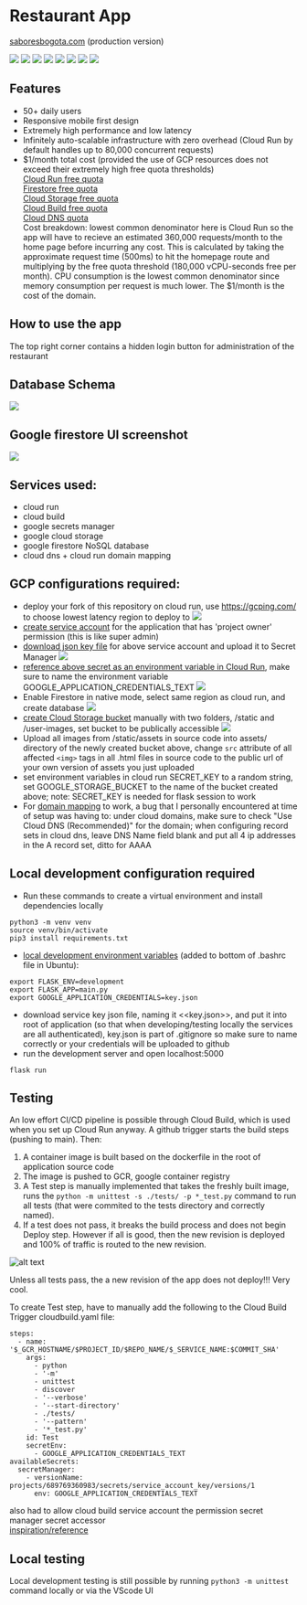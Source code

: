 # Restaurant App

[saboresbogota.com](https://saboresbogota.com) (production version)

![](README_images/app0.png)
![](README_images/app0.1.png)
![](README_images/app0.2.png)
![](README_images/app1.png)
![](README_images/app2.png)
![](README_images/app3.png)
![](README_images/app4.png)
![](README_images/app5.png)

## Features
* 50+ daily users
* Responsive mobile first design
* Extremely high performance and low latency
* Infinitely auto-scalable infrastructure with zero overhead (Cloud Run by default handles up to 80,000 concurrent requests)
* $1/month total cost (provided the use of GCP resources does not exceed their extremely high free quota thresholds)  
  [Cloud Run free quota](https://cloud.google.com/run/pricing)  
  [Firestore free quota](https://firebase.google.com/docs/firestore/quotas#free-quota)  
  [Cloud Storage free quota](https://cloud.google.com/storage/pricing#cloud-storage-always-free)  
  [Cloud Build free quota](https://cloud.google.com/build/pricing)  
  [Cloud DNS quota](https://cloud.google.com/dns/pricing)  
  Cost breakdown: lowest common denominator here is Cloud Run so the app will have to recieve an estimated 360,000 requests/month to the home page before incurring any cost. This is calculated by taking the approximate request time (500ms) to hit the homepage route and multiplying by the free quota threshold (180,000 vCPU-seconds free per month). CPU consumption is the lowest common denominator since memory consumption per request is much lower. The $1/month is the cost of the domain.
## How to use the app
The top right corner contains a hidden login button for administration of the restaurant

## Database Schema
![](/README_images/dbschema.png)
## Google firestore UI screenshot
![](/README_images/firestore.png)

## Services used:  
* cloud run
* cloud build
* google secrets manager
* google cloud storage
* google firestore NoSQL database
* cloud dns + cloud run domain mapping
  
## GCP configurations required: 
* deploy your fork of this repository on cloud run, use https://gcping.com/ to choose lowest latency region to deploy to
 ![](/README_images/run.png)
* [create service account](https://cloud.google.com/iam/docs/creating-managing-service-accounts) for the application that has 'project owner' permission (this is like super admin)
* [download json key file](https://cloud.google.com/iam/docs/creating-managing-service-account-keys) for above service account and upload it to Secret Manager
  ![](README_images/secretmanager.png)
* [reference above secret as an environment variable in Cloud Run](https://cloud.google.com/run/docs/configuring/environment-variables), make sure to name the environment variable GOOGLE_APPLICATION_CREDENTIALS_TEXT ![](/README_images/secre1.gif)
* Enable Firestore in native mode, select same region as cloud run, and create database
  ![](/README_images/firestore1.png)
* [create Cloud Storage bucket](https://cloud.google.com/storage/docs/creating-buckets#storage-create-bucket-console) manually with two folders, /static and /user-images, set bucket to be publically accessible
  ![](/README_images/storage1.png)
* Upload all images from /static/assets in source code into assets/ directory of the newly created bucket above, change `src` attribute of all affected `<img>` tags in all .html files in source code to the public url of your own version of assets you just uploaded
* set environment variables in cloud run SECRET_KEY to a random string, set GOOGLE_STORAGE_BUCKET to the name of the bucket created above; note: SECRET_KEY is needed for flask session to work
* For [domain mapping](https://cloud.google.com/run/docs/mapping-custom-domains) to work, a bug that I personally encountered at time of setup was having to: under cloud domains, make sure to check "Use Cloud DNS (Recommended)" for the domain; when configuring record sets in cloud dns, leave DNS Name field blank and put all 4 ip addresses in the A record set, ditto for AAAA

## Local development configuration required
* Run these commands to create a virtual environment and install dependencies locally
```
python3 -m venv venv
source venv/bin/activate
pip3 install requirements.txt
```
* [local development environment variables](https://cloud.google.com/docs/authentication/getting-started#setting_the_environment_variable) (added to bottom of .bashrc file in Ubuntu):
```
export FLASK_ENV=development
export FLASK_APP=main.py
export GOOGLE_APPLICATION_CREDENTIALS=key.json
```

* download service key json file, naming it <<key.json>>, and put it into root of application (so that when developing/testing locally the services are all authenticated), key.json is part of .gitignore so make sure to name correctly or your credentials will be uploaded to github
* run the development server and open localhost:5000
```
flask run
```

## Testing

An low effort CI/CD pipeline is possible through Cloud Build, which is used when you set up Cloud Run anyway. A github trigger starts the build steps (pushing to main). Then:
1. A container image is built based on the dockerfile in the root of application source code
2. The image is pushed to GCR, google container registry
3. A Test step is manually implemented that takes the freshly built image, runs the `python -m unittest -s ./tests/ -p *_test.py` command to run all tests (that were commited to the tests directory and correctly named).
4. If a test does not pass, it breaks the build process and does not begin Deploy step. However if all is good, then the new revision is deployed and 100% of traffic is routed to the new revision. 

![alt text](/README_images/cloudbuild.png)

Unless all tests pass, the a new revision of the app does not deploy!!! Very cool.

To create Test step, have to manually add the following to the Cloud Build Trigger cloudbuild.yaml file:
```
steps:
  - name: '$_GCR_HOSTNAME/$PROJECT_ID/$REPO_NAME/$_SERVICE_NAME:$COMMIT_SHA'
    args:
      - python
      - '-m'
      - unittest
      - discover
      - '--verbose'
      - '--start-directory'
      - ./tests/
      - '--pattern'
      - '*_test.py'
    id: Test
    secretEnv:
      - GOOGLE_APPLICATION_CREDENTIALS_TEXT
availableSecrets:
  secretManager:
    - versionName: projects/689769360983/secrets/service_account_key/versions/1
      env: GOOGLE_APPLICATION_CREDENTIALS_TEXT
```
also had to allow cloud build service account the permission secret manager secret accessor  
[inspiration/reference](https://stackoverflow.com/questions/55022058/running-python-unit-test-in-google-cloud-build)

## Local testing
Local development testing is still possible by running `python3 -m unittest` command locally or via the VScode UI

